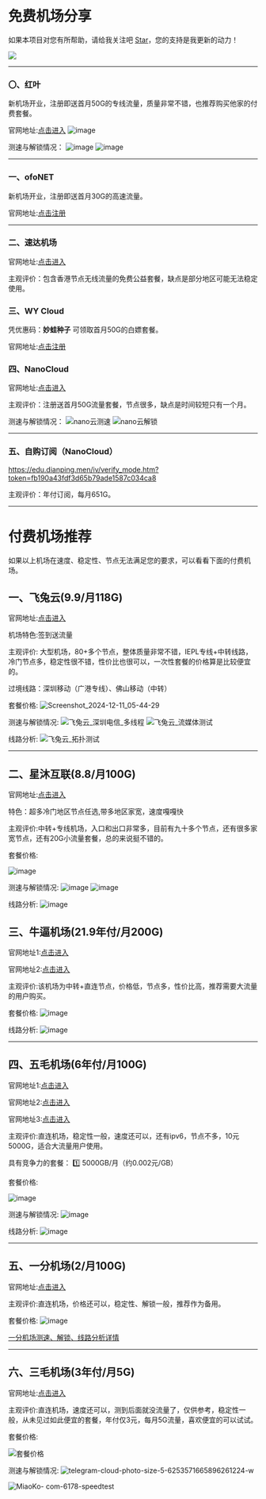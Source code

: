 # 免费机场分享

如果本项目对您有所帮助，请给我关注吧 [Star](https://github.com/Anime2375/Free-Proxy-VPN)，您的支持是我更新的动力！

![](https://komarev.com/ghpvc/?username=Free-Proxy-VPN)

---

### 〇、红叶

新机场开业，注册即送首月50G的专线流量，质量非常不错，也推荐购买他家的付费套餐。

官网地址:[点击进入](https://www.redleaf.app/#/register?code=V9cquaO2)
![image](https://github.com/user-attachments/assets/d494e844-0e9e-4f7f-af92-3de79b9e4f2e)

测速与解锁情况：
![image](https://github.com/user-attachments/assets/8b160cd9-5f51-4a81-b9ec-45f31e3d0b2b)
![image](https://github.com/user-attachments/assets/5ee7df23-a2f7-4875-8e1f-23e6dcf8775b)

---

### 一、ofoNET

新机场开业，注册即送首月30G的高速流量。

官网地址:[点击注册](https://hg.ofonb.com/#/register?code=GSKya2kv)

---

### 二、速达机场

官网地址:[点击进入](https://cke5ad.cp-mining.com/#/register?code=OpqA8l9d)

主观评价：包含香港节点无线流量的免费公益套餐，缺点是部分地区可能无法稳定使用。

### 三、WY Cloud

凭优惠码：**妙蛙种子** 可领取首月50G的白嫖套餐。

官网地址:[点击注册](https://www.binfeng.site/#/register?code=jTkEdr8s)

### 四、NanoCloud

官网地址:[点击进入](https://edu.360buyimg.men/auth/register?code=1PhiI0Pi)

主观评价：注册送首月50G流量套餐，节点很多，缺点是时间较短只有一个月。

测速与解锁情况：
![nano云测速](https://github.com/user-attachments/assets/10e965e8-de83-4c82-81e6-58f1c9700cf1)
![nano云解锁](https://github.com/user-attachments/assets/44f788ff-9fde-476e-9420-ab8ff33160f4)



---
### 五、自购订阅（NanoCloud）

<https://edu.dianping.men/iv/verify_mode.htm?token=fb190a43fdf3d65b79ade1587c034ca8>

主观评价：年付订阅，每月651G。

---
# 付费机场推荐

如果以上机场在速度、稳定性、节点无法满足您的要求，可以看看下面的付费机场。


## 一、飞兔云(9.9/月118G)

官网地址:[点击进入](https://xn--9kq10e0y7h.site/index.html?register=C0ZvbxgX)

机场特色:签到送流量

主观评价: 大型机场，80+多个节点，整体质量非常不错，IEPL专线+中转线路，冷门节点多，稳定性很不错，性价比也很可以，一次性套餐的价格算是比较便宜的。

过境线路：深圳移动（广港专线）、佛山移动（中转）

套餐价格:
![Screenshot_2024-12-11_05-44-29](https://github.com/user-attachments/assets/eca8bd3a-7c28-41ff-a12b-bf6032e0a73d)


测速与解锁情况:
![飞兔云_深圳电信_多线程](https://github.com/user-attachments/assets/081203b5-6abe-463e-b3f3-c16980e84eba)
![飞兔云_流媒体测试](https://github.com/user-attachments/assets/0b04086a-e9e1-4de7-a48d-f24a2d9d7727)

线路分析:
![飞兔云_拓扑测试](https://github.com/user-attachments/assets/3602fbe4-8432-44a8-a7d3-ca4cb6146ed5)

---
## 二、星沐互联(8.8/月100G)

官网地址:[点击进入](https://1.homocloud.link/#/register?code=dbTZpJlz)

特色：超多冷门地区节点任选,带多地区家宽，速度嘎嘎快

主观评价:中转+专线机场，入口和出口非常多，目前有九十多个节点，还有很多家宽节点，还有20G小流量套餐，总的来说挺不错的。

套餐价格:

![image](https://github.com/user-attachments/assets/2d063cd9-cf57-47eb-b00d-f116781d503f)

测速与解锁情况:
![image](https://github.com/user-attachments/assets/4399d4a8-572d-401c-83de-f082797493d4)
![image](https://github.com/user-attachments/assets/9280ea2e-6ff8-48a2-ac54-46772f900dc8)

线路分析:
![image](https://github.com/user-attachments/assets/cc91b92d-a9a7-4ac7-ad99-1542d86f7994)

## 三、牛逼机场(21.9年付/月200G)

官网地址1:[点击进入](https://6.66jc.top/#/login?code=5DKFf0U5)

官网地址2:[点击进入](https://5.6bcloud.top/#/register?code=5DKFf0U5)

主观评价:该机场为中转+直连节点，价格低，节点多，性价比高，推荐需要大流量的用户购买。

套餐价格:
![image](https://github.com/user-attachments/assets/d20333bd-d23f-43ec-96a4-9fc8663b2f8a)

线路分析:
![image](https://github.com/user-attachments/assets/0a7aca87-4393-4d9a-9a33-8a762c6a8a87)

---

## 四、五毛机场(6年付/月100G)
官网地址1:[点击进入](https://www.freebb.me/#/register?code=5JTLkXfI)

官网地址2:[点击进入](https://xn--dlqr72e.top/#/register?code=5JTLkXfI)

官网地址3:[点击进入](https://200900.xyz/register?code=5JTLkXfI)

主观评价:直连机场，稳定性一般，速度还可以，还有ipv6，节点不多，10元5000G，适合大流量用户使用。

具有竞争力的套餐： 1️⃣ 5000GB/月（约0.002元/GB）

套餐价格:

![image](https://github.com/user-attachments/assets/9f0342f2-6061-4203-9ce9-1d4fa96e7b86)

测速与解锁情况:
![image](https://github.com/user-attachments/assets/d209ce64-4ae3-438a-979d-bf0a22582366)

线路分析:
![image](https://github.com/user-attachments/assets/0b082cc6-f08e-42d2-a8e9-ecc10765affe)

---
## 五、一分机场(2/月100G)

官网地址:[点击进入](https://xn--4gqx1hgtfdmt.com/#/register?code=UqrLKhbN)

主观评价:直连机场，价格还可以，稳定性、解锁一般，推荐作为备用。

套餐价格:
![image](https://github.com/user-attachments/assets/ae612953-dd40-42d1-af86-725f483fa14a)


[一分机场测速、解锁、线路分析详情](https://github.com/KaWaIDeSuNe/xingjiabijichang/blob/main/%E6%B5%8B%E8%AF%84/%E4%B8%80%E5%88%86%E6%9C%BA%E5%9C%BA.md)

---

## 六、三毛机场(3年付/月5G)
官网地址:[点击进入](https://smjcdh.com/#/register?code=MeNgAoac)

主观评价:直连机场，速度还可以，测到后面就没流量了，仅供参考，稳定性一般，从未见过如此便宜的套餐，年付仅3元，每月5G流量，喜欢便宜的可以试试。

套餐价格:

![套餐价格](https://github.com/user-attachments/assets/2aa8dd26-a179-4a69-970b-598ab24e81b3)

测速与解锁情况:
![telegram-cloud-photo-size-5-6253571665896261224-w](https://github.com/user-attachments/assets/89b73569-49dd-4877-b1d2-7b68d0a9bf71)

![MiaoKo-    com-6178-speedtest](https://github.com/user-attachments/assets/29303cf1-0bd4-4599-a501-ae4315a92af5)

